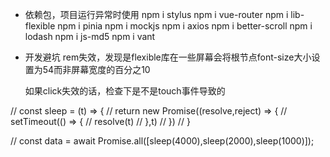 - 依赖包，项目运行异常时使用
    npm i stylus 
    npm i vue-router
    npm i lib-flexible
    npm i pinia
    npm i mockjs
    npm i axios
    npm i better-scroll
    npm i lodash
    npm i js-md5
    npm i vant 

- 开发避坑
    rem失效，发现是flexible库在一些屏幕会将根节点font-size大小设置为54而非屏幕宽度的百分之10

    如果click失效的话，检查下是不是touch事件导致的
    


//     const sleep = (t) => {
//     return new Promise((resolve,reject) => {
//       setTimeout(() => {
//         resolve(t)
//       },t)
//     })
//   }
  
//   const data = await Promise.all([sleep(4000),sleep(2000),sleep(1000)]);
